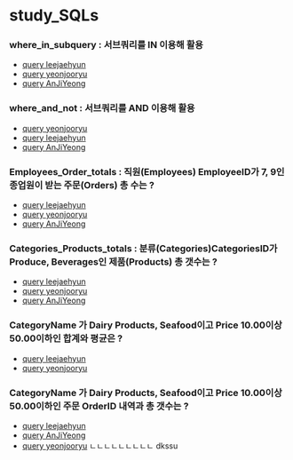 # study_SQLs
### where_in_subquery : 서브쿼리를 IN 이용해 활용
- [query leejaehyun](./leejaehyun/w3schools/where_in_subquery.sql)
- [query yeonjooryu](./yeonjoooryu/w3schools/where_in_subquery.sql)
- [query AnJiYeong](./AnJiYeong/w3schools/where_in_subquery.sql)
### where_and_not : 서브쿼리를 AND 이용해 활용
- [query yeonjooryu](./yeonjoooryu/w3schools/where_and_not.sql)
- [query leejaehyun](./leejaehyun/w3schools/where_and_not.sql)
- [query AnJiYeong](./AnJiYeong/w3schools/where_and_not.sql)
### Employees_Order_totals : 직원(Employees) EmployeeID가 7, 9인 종업원이 받는 주문(Orders) 총 수는 ?
- [query leejaehyun](./leejaehyun/w3schools/Employees_Order_total.sql)
- [query yeonjooryu](./yeonjoooryu/w3schools/Employees_Order_totals.sql)
- [query AnJiYeong](./AnJiYeong/w3schools/Employees_Order_total.sql)
### Categories_Products_totals : 분류(Categories)CategoriesID가 Produce, Beverages인 제품(Products) 총 갯수는 ?
- [query leejaehyun](./leejaehyun/w3schools/Categories_Products_totals.sql)
- [query yeonjooryu](./yeonjoooryu/w3schools/Categories_Products_totals.sql)
- [query AnJiYeong](./AnJiYeong/w3schools/Categories_Products_totals.sql)

### CategoryName 가 Dairy Products, Seafood이고 Price 10.00이상 50.00이하인 합계와 평균은 ?
- [query leejaehyun](./leejaehyun/w3schools/CategoryName_Products.sql)
- [query yeonjooryu](./yeonjoooryu/w3schools/CategoryName_Products.sql)

### CategoryName 가 Dairy Products, Seafood이고 Price 10.00이상 50.00이하인 주문  OrderID 내역과 총 갯수는 ?
- [query leejaehyun](./leejaehyun/w3schools/CategoryName_Products_Order.sql)
- [query AnJiYeong](./AnJiYeong/w3schools/CategoryName_Products.sql)
- [query yeonjooryu](./yeonjoooryu/w3schools/CategoryName_Products_Order.sql)
ㄴㄴㄴㄴㄴㄴㄴㄴㄴ
dkssu

